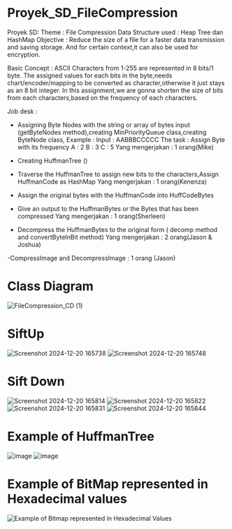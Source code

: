 # Proyek_SD_FileCompression
Proyek SD:
Theme : File Compression
Data Structure used : Heap Tree dan HashMap
Objective : Reduce the size of a file for a faster data transmission and saving storage. And for certain context,it can also be used for encryption.

Basic Concept : ASCII Characters from 1-255 are represented in 8 bits/1 byte. The assigned values for each bits in the byte,needs chart/encoder/mapping to be converted as character,otherwise it just stays as an 8 bit integer. In this assignment,we are gonna shorten the size of bits from each characters,based on the frequency of each characters.

Job desk :
- Assigning Byte Nodes with the string or array of bytes input (getByteNodes method),creating MinPriorityQueue class,creating ByteNode class,
Example : Input : AABBBCCCCC
The task : 
Assign Byte with its frequency
A : 2
B : 3
C : 5
Yang mengerjakan : 1 orang(Mike) 

- Creating HuffmanTree ()
- Traverse the HuffmanTree to assign new bits to the characters,Assign HuffmanCode as HashMap
Yang mengerjakan : 1 orang(Kenenza)


- Assign the original bytes with the HuffmanCode into HuffCodeBytes
- Give an output to the HuffmanBytes or the Bytes that has been compressed
Yang mengerjakan : 1 orang(Sherleen)

- Decompress the HuffmanBytes to the original form ( decomp method and convertByteInBit method)
Yang mengerjakan : 2 orang(Jason & Joshua)

-CompressImage and DecompressImage : 1 orang (Jason)

# Class Diagram

![FileCompression_CD (1)](https://github.com/user-attachments/assets/b22dec96-6f26-4746-b10d-a195997e7a07)

# SiftUp
![Screenshot 2024-12-20 165738](https://github.com/user-attachments/assets/690ab9da-f8a6-4e73-8fa6-991a1750f2d8)
![Screenshot 2024-12-20 165748](https://github.com/user-attachments/assets/3fd39f04-33b9-4fde-a8fd-de40e2d74b74)

# Sift Down 
![Screenshot 2024-12-20 165814](https://github.com/user-attachments/assets/125c9e8e-82a4-4933-a65c-46e92a036f92)
![Screenshot 2024-12-20 165822](https://github.com/user-attachments/assets/dca821c1-991c-498f-ad00-0bb30e1c3ec3)
![Screenshot 2024-12-20 165831](https://github.com/user-attachments/assets/43d02896-a50a-4b79-88cd-8ed06818a1f3)
![Screenshot 2024-12-20 165844](https://github.com/user-attachments/assets/5185fc80-4626-43e0-a333-aed98b48a714)


# Example of HuffmanTree
![image](https://github.com/user-attachments/assets/ce1a3480-398a-44b4-adab-409385af155b)
![image](https://github.com/user-attachments/assets/6557a90b-ff9b-40ea-bb57-6b26db6733b2)

# Example of BitMap represented in Hexadecimal values
![Example of Bitmap represented in Hexadecimal Values](https://github.com/user-attachments/assets/6a2a6113-7b6f-45af-a8ab-0b7d74239afa)

